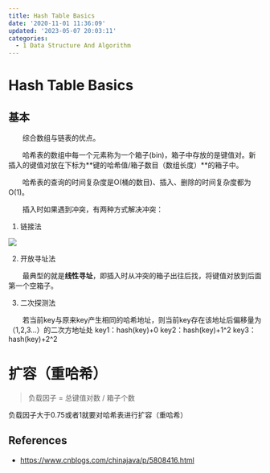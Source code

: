 ```yaml
---
title: Hash Table Basics
date: '2020-11-01 11:36:09'
updated: '2023-05-07 20:03:11'
categories:
  - 1 Data Structure And Algorithm
---
```

# Hash Table Basics

## 基本

　　综合数组与链表的优点。

　　哈希表的数组中每一个元素称为一个箱子(bin)，箱子中存放的是键值对。新插入的键值对放在下标为**键的哈希值/箱子数目（数组长度）**的箱子中。

　　哈希表的查询的时间复杂度是O(桶的数目)、插入、删除的时间复杂度都为O(1)。

　　插入时如果遇到冲突，有两种方式解决冲突：

1. 链接法

![](hash_table_with_linked_lists.png)

2. 开放寻址法

　　最典型的就是**线性寻址**，即插入时从冲突的箱子出往后找，将键值对放到后面第一个空箱子。

3. 二次探测法

　　若当前key与原来key产生相同的哈希地址，则当前key存在该地址后偏移量为（1,2,3...）的二次方地址处
key1：hash(key)+0
key2：hash(key)+1^2
key3：hash(key)+2^2

# 扩容（重哈希）

> 负载因子 = 总键值对数 / 箱子个数

负载因子大于0.75或者1就要对哈希表进行扩容（重哈希）

## References

- <https://www.cnblogs.com/chinajava/p/5808416.html>
